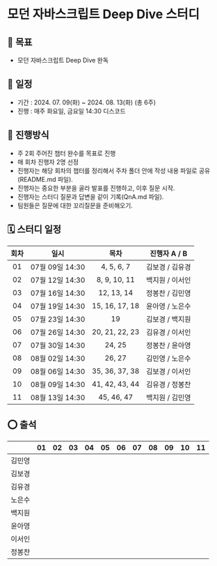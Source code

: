 # 모던 자바스크립트 Deep Dive 스터디

## 🎯 목표

- 모던 자바스크립트 Deep Dive 완독

## 📆 일정

- 기간 : 2024. 07. 09(화) ~ 2024. 08. 13(화) (총 6주)
- 진행 : 매주 화요일, 금요일 14:30 디스코드

## 📜 진행방식

- 주 2회 주어진 챕터 완수를 목표로 진행
- 매 회차 진행자 2명 선정
- 진행자는 해당 회차의 챕터를 정리해서 주차 폴더 안에 작성 내용 파일로 공유(README.md 파일).
- 진행자는 중요한 부분을 골라 발표를 진행하고, 이후 질문 시작.
- 진행자는 스터디 질문과 답변을 같이 기록(QnA.md 파일).
- 팀원들은 질문에 대한 꼬리질문을 준비해오기.

## 🗓️ 스터디 일정

| 회차 |      일시       |      목차      |  진행자 A / B   |
| :--: | :-------------: | :------------: | :-------------: |
|  01  | 07월 09일 14:30 |   4, 5, 6, 7   | 김보경 / 김유경 |
|  02  | 07월 12일 14:30 |  8, 9, 10, 11  | 백지원 / 이서인 |
|  03  | 07월 16일 14:30 |   12, 13, 14   | 정봉찬 / 김민영 |
|  04  | 07월 19일 14:30 | 15, 16, 17, 18 | 윤아영 / 노은수 |
|  05  | 07월 23일 14:30 |       19       | 김보경 / 백지원 |
|  06  | 07월 26일 14:30 | 20, 21, 22, 23 | 김유경 / 이서인 |
|  07  | 07월 30일 14:30 |     24, 25     | 정봉찬 / 윤아영 |
|  08  | 08월 02일 14:30 |     26, 27     | 김민영 / 노은수 |
|  09  | 08월 06일 14:30 | 35, 36, 37, 38 | 김보경 / 이서인 |
|  10  | 08월 09일 14:30 | 41, 42, 43, 44 | 김유경 / 정봉찬 |
|  11  | 08월 13일 14:30 |   45, 46, 47   | 백지원 / 김민영 |

## ⭕️ 출석

|        | 01  | 02  | 03  | 04  | 05  | 06  | 07  | 08  | 09  | 10  | 11  |
| :----: | :-: | :-: | :-: | :-: | :-: | :-: | :-: | :-: | :-: | :-: | :-: |
| 김민영 |     |     |     |     |     |     |     |     |     |     |     |
| 김보경 |     |     |     |     |     |     |     |     |     |     |     |
| 김유경 |     |     |     |     |     |     |     |     |     |     |     |
| 노은수 |     |     |     |     |     |     |     |     |     |     |     |
| 백지원 |     |     |     |     |     |     |     |     |     |     |     |
| 윤아영 |     |     |     |     |     |     |     |     |     |     |     |
| 이서인 |     |     |     |     |     |     |     |     |     |     |     |
| 정봉찬 |     |     |     |     |     |     |     |     |     |     |     |

